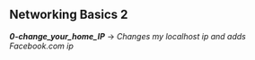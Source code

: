 ## Networking Basics 2

***0-change_your_home_IP*** -> *Changes my localhost ip and adds Facebook.com ip*
